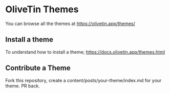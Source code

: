 # OliveTin Themes

You can browse all the themes at https://olivetin.app/themes/

## Install a theme

To understand how to install a theme; https://docs.olivetin.app/themes.html

## Contribute a Theme

Fork this repository, create a content/posts/your-theme/index.md for your theme. PR back.
